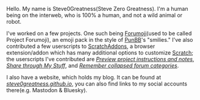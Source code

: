Hello. My name is Steve0Greatness(Steve Zero Greatness). I'm a human being on the interweb, who is 100% a human, and not a wild animal or robot.

I've worked on a few projects. One such being [Forumoji](https://github.com/lopste/forumoji)(used to be called Project Forumoji), an emoji pack in the style of [PunBB](https://github.com/punbb/punbb)'s "smilies." I've also contributed a few userscripts to [ScratchAddons](https://github.com/ScratchAddons/ScratchAddons), a browser extension/addon which has many additional options to customize [Scratch](https://scratch.mit.edu); the userscripts I've contributed are [*Preview project instructions and notes*](https://scratchaddons.com/addons/#addon-preview-project-description), [*Share through My Stuff*](https://scratchaddons.com/addons/#addon-share-through-mystuff), and [*Remember collapsed forum categories*](https://scratchaddons.com/addons/#addon-remember-collapsed-categories).

I also have a website, which holds my blog. It can be found at [*steve0greatness.github.io*](https://steve0greatness.github.io), you can also find links to my social accounts there(e.g. Mastodon & Bluesky).
